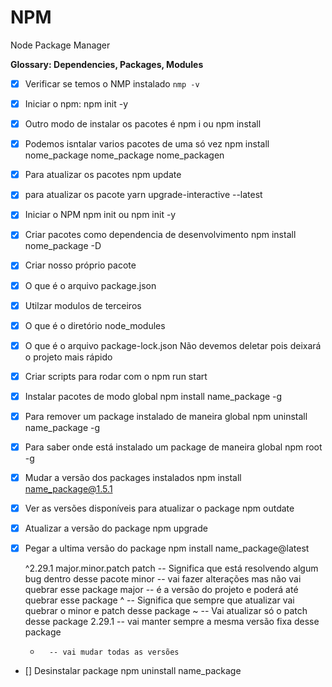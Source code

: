 # NPM
Node Package Manager

__Glossary: Dependencies, Packages, Modules__

- [x] Verificar se temos o NMP instalado `nmp -v` 
- [x] Iniciar o npm: npm init -y
- [x] Outro modo de instalar os pacotes é npm i ou npm install 
- [x] Podemos isntalar varios pacotes de uma só vez npm install nome_package nome_package nome_packagen
- [x] Para atualizar os pacotes npm update
- [x] para atualizar os pacote  yarn upgrade-interactive --latest 
- [x] Iniciar o NPM npm init ou npm init -y
- [x] Criar pacotes como dependencia de desenvolvimento npm install nome_package -D
- [x] Criar nosso próprio pacote 
- [x] O que é o arquivo package.json
- [x] Utilzar modulos de terceiros
- [x] O que é o diretório node_modules
- [x] O que é o arquivo package-lock.json Não devemos deletar pois deixará o projeto mais rápido
- [x] Criar scripts para rodar com o npm run start
- [x] Instalar pacotes de modo global npm install name_package -g
- [x] Para remover um package instalado de maneira global npm uninstall name_package -g
- [x] Para saber onde está instalado um package de maneira global npm root -g
- [x] Mudar a versão dos packages instalados npm install name_package@1.5.1
- [x] Ver as versões disponíveis para atualizar o package npm outdate
- [x] Atualizar a versão do package npm upgrade
- [x] Pegar a ultima versão do package npm install name_package@latest

    ^2.29.1
    major.minor.patch
    patch   -- Significa que está resolvendo algum bug dentro desse pacote
    minor   -- vai fazer alterações mas não vai quebrar esse package
    major   -- é a versão do projeto e poderá até quebrar esse package
    ^       -- Significa que sempre que atualizar vai quebrar o minor e patch desse package
    ~       -- Vai atualizar só o patch desse package
    2.29.1  -- vai manter sempre a mesma versão fixa desse package
    *       -- vai mudar todas as versões

- [] Desinstalar package npm uninstall name_package







